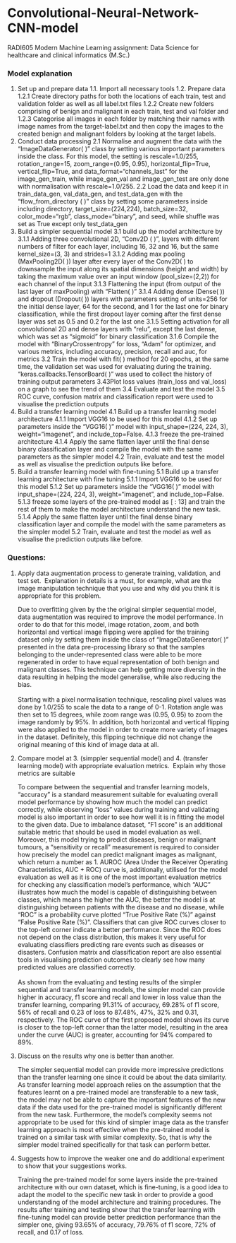 # Convolutional-Neural-Network-CNN-model
RADI605 Modern Machine Learning assignment: Data Science for healthcare and clinical informatics (M.Sc.)

### Model explanation
1. Set up and prepare data
	1.1. Import all necessary tools
	1.2. Prepare data
		1.2.1 Create directory paths for both the locations of each train, test and validation folder as well as all label.txt files
		1.2.2 Create new folders comprising of benign and malignant in each train, test and val folder and 
		1.2.3 Categorise all images in each folder by matching their names with image names from the target-label.txt and then copy the images to the created benign and malignant folders by looking at the target labels. 
2. Conduct data processing
	2.1 Normalise and augment the data with the “ImageDataGenerator( )” class by setting various important parameters inside the class. For this model, the setting is rescale=1.0/255, rotation_range=15, zoom_range=(0.95, 0.95), horizontal_flip=True, vertical_flip=True, and data_format=“channels_last” for the image_gen_train, while image_gen_val and image_gen_test are only done with normalisation with rescale=1.0/255.
	2.2 Load the data and keep it in train_data_gen, val_data_gen, and test_data_gen with the “flow_from_directory ( )” class by setting some parameters inside including directory, target_size=(224,224), batch_size=32, color_mode=“rgb”, class_mode=“binary”, and seed, while shuffle was set as True except only test_data_gen
3. Build a simpler sequential model
	3.1  build up the model architecture by
		3.1.1 Adding three convolutional 2D, “Conv2D ( )”, layers with different numbers of filter for each layer, including 16, 32 and 16, but the same kernel_size=(3, 3) and strides=1 
		3.1.2 Adding max pooling (MaxPooling2D( )) layer after every layer of the Conv2D( ) to downsample the input along its spatial dimensions (height and width) by taking the maximum value over an input window (pool_size=(2,2)) for each channel of the input
		3.1.3 Flattening the input (from output of the last layer of maxPooling) with “Flatten( )” 
		3.1.4 Adding dense (Dense( )) and dropout (Dropout( )) layers with parameters setting of units=256 for the initial dense layer, 64 for the second, and 1 for the last one for binary classification, while the first dropout layer coming after the first dense layer was set as 0.5 and 0.2 for the last one
		3.1.5 Setting activation for all convolutional 2D and dense layers with “relu”, except the last dense, which was set as “sigmoid” for binary classification
		3.1.6 Compile the model with “BinaryCrossentropy” for loss, “Adam” for optimizer, and various metrics, including accuracy, precision, recall and auc, for metrics
	3.2 Train the model with fit( ) method for 20 epochs, at the same time, the validation set was used for evaluating during the training. “keras.callbacks.TensorBoard( )” was used to collect the history of training output parameters
	3.43Plot loss values (train_loss and val_loss) on a graph to see the trend of them
	3.4 Evaluate and test the model
	3.5 ROC curve, confusion matrix and classification report were used to visualise the prediction outputs
4. Build a transfer learning model
	4.1 Build up a transfer learning model architecture
		4.1.1 Import VGG16 to be used for this model
		4.1.2 Set up parameters inside the “VGG16( )” model with input_shape=(224, 224, 3), weight=“imagenet”, and include_top=False. 
		4.1.3 freeze the pre-trained architecture
		4.1.4 Apply the same flatten layer until the final dense binary classification layer and compile the model with the same parameters as the simpler model 
	4.2 Train, evaluate and test the model as well as visualise the prediction outputs like before.
5. Build a transfer learning model with fine-tuning
	5.1 Build up a transfer learning architecture with fine tuning
		5.1.1 Import VGG16 to be used for this model
		5.1.2 Set up parameters inside the “VGG16( )” model with input_shape=(224, 224, 3), weight=“imagenet”, and include_top=False. 
		5.1.3 freeze some layers of the pre-trained model as [ : 13] and train the rest of them to make the model architecture understand the new task.
		5.1.4 Apply the same flatten layer until the final dense binary classification layer and compile the model with the same parameters as the simpler model 
	5.2 Train, evaluate and test the model as well as visualise the prediction outputs like before.

### Questions:
1. Apply data augmentation process to generate training, validation, and test set.  Explanation in details is a must, for example, what are the image manipulation technique that you use and why did you think it is appropriate for this problem.

	Due to overfitting given by the the original simpler sequential model, data augmentation was required to improve the model performance. In order to do that for this model, image rotation, zoom, and both horizontal and vertical image flipping were applied for the training dataset only by setting them inside the class of “ImageDataGenerator( )” presented in the data pre-processing library so that the samples belonging to the under-represented class were able to be more regenerated in order to have equal representation of both benign and malignant classes. This technique can help getting more diversity in the data resulting in helping the model generalise, while also reducing the bias. 
	<br />
	<br />
	Starting with a pixel normalisation technique, rescaling pixel values was done by 1.0/255 to scale the data to a range of 0-1. Rotation angle was then set to 15 degrees, while zoom range was (0.95, 0.95) to zoom the image randomly by 95%. In addition, both horizontal and vertical flipping were also applied to the model in order to create more variety of images in the dataset. Definitely, this flipping technique did not change the original meaning of this kind of image data at all.

2. Compare model at 3. (simppler sequential model) and 4. (transfer learning model) with appropriate evaluation metrics.  Explain why those metrics are suitable

	To compare between the sequential and transfer learning models, “accuracy” is a standard measurement suitable for evaluating overall model performance by showing how much the model can predict correctly, while observing “loss” values during training and validating model is also important in order to see how well it is in fitting the model to the given data. Due to imbalance dataset, “F1 score” is an additional suitable metric that should be used in model evaluation as well. Moreover, this model trying to predict diseases, benign or malignant tumours, a “sensitivity or recall” measurement is required to consider how precisely the model can predict malignant images as malignant, which return a number as 1. AUROC (Area Under the Receiver Operating Characteristics, AUC + ROC) curve is, additionally, utilised for the model evaluation as well as it is one of the most important evaluation metrics for checking any classification model’s performance, which “AUC” illustrates how much the model is capable of distinguishing between classes, which means the higher the AUC, the better the model is at distinguishing between patients with the disease and no disease, while “ROC” is a probability curve plotted “True Positive Rate (%)” against “False Positive Rate (%)”. Classifiers that can give ROC curves closer to the top-left corner indicate a better performance. Since the ROC does not depend on the class distribution, this makes it very useful for evaluating classifiers predicting rare events such as diseases or disasters. Confusion matrix and classification report are also essential tools in visualising prediction outcomes to clearly see how many predicted values are classified correctly.
	<br />
	<br />
	As shown from the evaluating and testing results of the simpler sequential and transfer learning models, the simpler model can provide higher in accuracy, f1 score and recall and lower in loss value than the transfer learning, comparing 91.31%  of accuracy, 69.28% of f1 score, 56% of recall and 0.23 of loss to 87.48%, 47%, 32% and 0.31, respectively. The ROC curve of the first proposed model shows its curve is closer to the top-left corner than the latter model, resulting in the area under the curve (AUC) is greater, accounting for 94% compared to 89%. 

3. Discuss on the results why one is better than another.
	
	The simpler sequential model can provide more impressive predictions than the transfer learning one since it could be about the data similarity. As transfer learning model approach relies on the assumption that the features learnt on a pre-trained model are transferable to a new task, the model may not be able to capture the important features of the new data if the data used for the pre-trained model is significantly different from the new task. Furthermore, the model’s complexity seems not appropriate to be used for this kind of simpler image data as the transfer learning approach is most effective when the pre-trained model is trained on a similar task with similar complexity. So, that is why the simpler model trained specifically for that task can perform better.

4. Suggests how to improve the weaker one and do additional experiment to show that your suggestions works.

	Training the pre-trained model for some layers inside the pre-trained architecture with our own dataset, which is fine-tuning, is a good idea to adapt the model to the specific new task in order to provide a good understanding of the model architecture and training procedures. The results after training and testing show that the transfer learning with fine-tuning model can provide better prediction performance than the simpler one, giving 93.65% of accuracy, 79.76% of f1 score, 72% of recall, and 0.17 of loss. 
